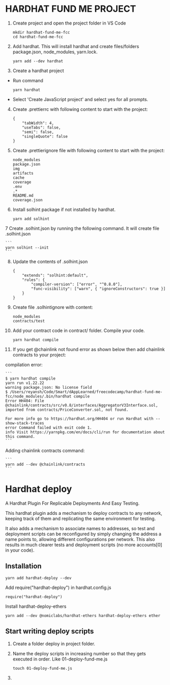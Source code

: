 # HARDHAT FUND ME PROJECT

1. Create project and open the project folder in VS Code

    ```
    mkdir hardhat-fund-me-fcc
    cd hardhat-fund-me-fcc
    ```

2. Add hardhat. This will install hardhat and create files/folders package.json, node_modules, yarn.lock.

    ```
    yarn add --dev hardhat
    ```

3. Create a hardhat project

-   Run command
    ```
    yarn hardhat
    ```
-   Select 'Create JavaScript project' and select yes for all prompts.

4. Create .prettierrc with following content to start with the project:

    ```
    {
        "tabWidth": 4,
        "useTabs": false,
        "semi": false,
        "singleQuote": false
    }
    ```

5. Create .prettierignore file with following content to start with the project:

    ```
    node_modules
    package.json
    img
    artifacts
    cache
    coverage
    .env
    .*
    README.md
    coverage.json
    ```

6. Install solhint package if not installed by hardhat.

    ```
    yarn add solhint
    ```

7 Create .solhint.json by running the following command. It will create file .solhint.json

    ```
    yarn solhint --init
    ```

8. Update the contents of .solhint.json

    ```
    {
        "extends": "solhint:default",
        "rules": {
            "compiler-version": ["error", "^0.8.0"],
            "func-visibility": ["warn", { "ignoreConstructors": true }]
        }
    }
    ```

9. Create file .solhintignore with content:

    ```
    node_modules
    contracts/test
    ```

10. Add your contract code in contract/ folder. Compile your code.

    ```
    yarn hardhat compile
    ```

11. If you get @chainlink not found error as shown below then add chainlink contracts to your project:

compilation error:

    ```
    $ yarn hardhat compile
    yarn run v1.22.22
    warning package.json: No license field
    $ /Users/reyansh/Code/Smart/dAppLearned/freecodecamp/hardhat-fund-me-fcc/node_modules/.bin/hardhat compile
    Error HH404: File @chainlink/contracts/src/v0.8/interfaces/AggregatorV3Interface.sol, imported from contracts/PriceConverter.sol, not found.

    For more info go to https://hardhat.org/HH404 or run Hardhat with --show-stack-traces
    error Command failed with exit code 1.
    info Visit https://yarnpkg.com/en/docs/cli/run for documentation about this command.
    ```

Adding chainlink contracts command:

    ```
    yarn add --dev @chainlink/contracts
    ```

# Hardhat deploy

A Hardhat Plugin For Replicable Deployments And Easy Testing.

This hardhat plugin adds a mechanism to deploy contracts to any network, keeping track of them and replicating the same environment for testing.

It also adds a mechanism to associate names to addresses, so test and deployment scripts can be reconfigured by simply changing the address a name points to, allowing different configurations per network. This also results in much clearer tests and deployment scripts (no more accounts[0] in your code).

## Installation

```
yarn add hardhat-deploy --dev
```

Add require("hardhat-deploy") in hardhat.config.js

```
require("hardhat-deploy")
```

Install hardhat-deploy-ethers

```
yarn add --dev @nomiclabs/hardhat-ethers hardhat-deploy-ethers ether
```

## Start writing deploy scripts

1. Create a folder deploy in project folder.
2. Name the deploy scripts in increasing number so that they gets executed in order. Like 01-deploy-fund-me.js

    ```
    touch 01-deploy-fund-me.js
    ```
3. 